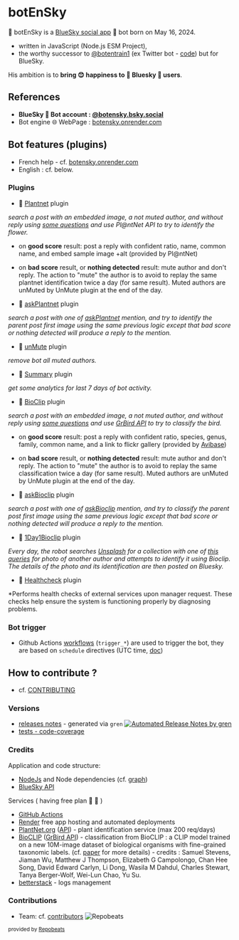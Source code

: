 # botEnSky

👢 botEnSky is a [BlueSky social app](https://bsky.app/) 🤖 bot born on May 16, 2024.
- written in JavaScript (Node.js ESM Project),
- the worthy successor to [@botentrain1](https://twitter.com/botentrain1) (ex Twitter bot - [code](https://github.com/boly38/botEnTrain)) but for BlueSky.

His ambition is to **bring 😊 happiness to 🦋 Bluesky 👤 users**.

## References

- **BlueSky 🤖 Bot account : [@botensky.bsky.social](https://bsky.app/profile/botensky.bsky.social)** 
- Bot engine 🌐 WebPage : [botensky.onrender.com](https://botensky.onrender.com/)

## Bot features (plugins)

- French help - cf. [botensky.onrender.com](https://botEnSky.onrender.com)
- English : cf. below.

### Plugins
- 🧩 [Plantnet](src/plugins/Plantnet.js) plugin

*search a post with an embedded image, a not muted author, and without reply using [some questions](src/data/questionsPlantnet.json) and use Pl@ntNet API to try to identify the flower.*
- on **good score** result: post a reply with confident ratio, name, common name, and embed sample image +alt (provided by Pl@ntNet)
- on **bad score** result, or **nothing detected** result: mute author and don't reply. The action to "mute" the author is to avoid to replay the same plantnet identification twice a day (for same result). Muted authors are unMuted by UnMute plugin at the end of the day.

- 🧩 [askPlantnet](src/plugins/AskPlantnet.js) plugin

*search a post with one of [askPlantnet](src/data/askPlantnet.json) mention, and try to identify the parent post first image using the same previous logic except that bad score or nothing detected will produce a reply to the mention.*


- 🧩 [unMute](src/plugins/UnMute.js) plugin

*remove bot all muted authors.*

- 🧩 [Summary](src/plugins/Summary.js) plugin

*get some analytics for last 7 days of bot activity.*

- 🧩 [BioClip](src/plugins/BioClip.js) plugin

*search a post with an embedded image, a not muted author, and without reply using [some questions](src/data/questionsBioClip.json) and use [GrBird API](https://huggingface.co/spaces/3oly/grBird) to try to classify the bird.*
- on **good score** result: post a reply with confident ratio, species, genus, family, common name, and a link to flickr gallery (provided by [Avibase](https://avibase.bsc-eoc.org/))
- on **bad score** result, or **nothing detected** result: mute author and don't reply. The action to "mute" the author is to avoid to replay the same classification twice a day (for same result). Muted authors are unMuted by UnMute plugin at the end of the day.


- 🧩 [askBioclip](src/plugins/AskBioclip.js) plugin

*search a post with one of [askBioclip](src/data/askBioclip.json) mention, and try to classify the parent post first image using the same previous logic except that bad score or nothing detected will produce a reply to the mention.*

- 🧩 [1Day1Bioclip](src/plugins/OneDayOneBioclip.js) plugin

*Every day, the robot searches [Unsplash](https://unsplash.com/) for a collection with one of [this queries](src/data/oneDayOneBioclip.json) for photo of another author and attempts to identify it using Bioclip. The details of the photo and its identification are then posted on Bluesky.*

- 🧩 [Healthcheck](src/plugins/HealthCheck.js) plugin

*Performs health checks of external services upon manager request. These checks help ensure the system is functioning properly by diagnosing problems.

### Bot trigger
- Github Actions [workflows](.github/workflows) (`trigger_*`) are used to trigger the bot, they are based on `schedule` directives (UTC time, [doc](https://docs.github.com/en/actions/using-workflows/events-that-trigger-workflows#schedule))


## How to contribute ?

- cf. [CONTRIBUTING](.github/CONTRIBUTING.md)

### Versions
- [releases notes](https://github.com/boly38/botEnSky/releases)  - generated via `gren` [![Automated Release Notes by gren](https://img.shields.io/badge/%F0%9F%A4%96-release%20notes-00B2EE.svg)](https://github-tools.github.io/github-release-notes/)
- [tests - code-coverage](https://boly38.github.io/botEnSky/)

### Credits
Application and code structure:
- [NodeJs](https://nodejs.org/) and Node dependencies (cf. [graph](https://github.com/boly38/botEnSky/network/dependencies))
- [BlueSky API](https://docs.bsky.app/)

Services ( having free plan 🚀 🌷 )
- [GitHub Actions](https://github.com/features/actions)
- [Render](https://render.com/) free app hosting and automated deployments
- [PlantNet.org](https://plantnet.org) ([API](https://my.plantnet.org/)) - plant identification service (max 200 req/days)
- [BioCLIP](https://github.com/Imageomics/bioclip) ([GrBird API](https://huggingface.co/spaces/3oly/grBird)) - classification from BioCLIP : a CLIP model trained on a new 10M-image dataset of biological organisms with fine-grained taxonomic labels. (cf. [paper](https://arxiv.org/abs/2311.18803) for more details) - credits : Samuel Stevens, Jiaman Wu, Matthew J Thompson, Elizabeth G Campolongo, Chan Hee Song, David Edward Carlyn, Li Dong, Wasila M Dahdul, Charles Stewart, Tanya Berger-Wolf, Wei-Lun Chao, Yu Su.
- [betterstack](https://logs.betterstack.com/) - logs management

### Contributions

- Team: cf. [contributors](https://github.com/boly38/botEnSky/graphs/contributors)
![Repobeats](https://repobeats.axiom.co/api/embed/7e769fd1b4307573766d3ea965277996d11a0b3f.svg "Repobeats analytics image")

<small>provided by [Repobeats](https://repobeats.axiom.co/)</small> 

